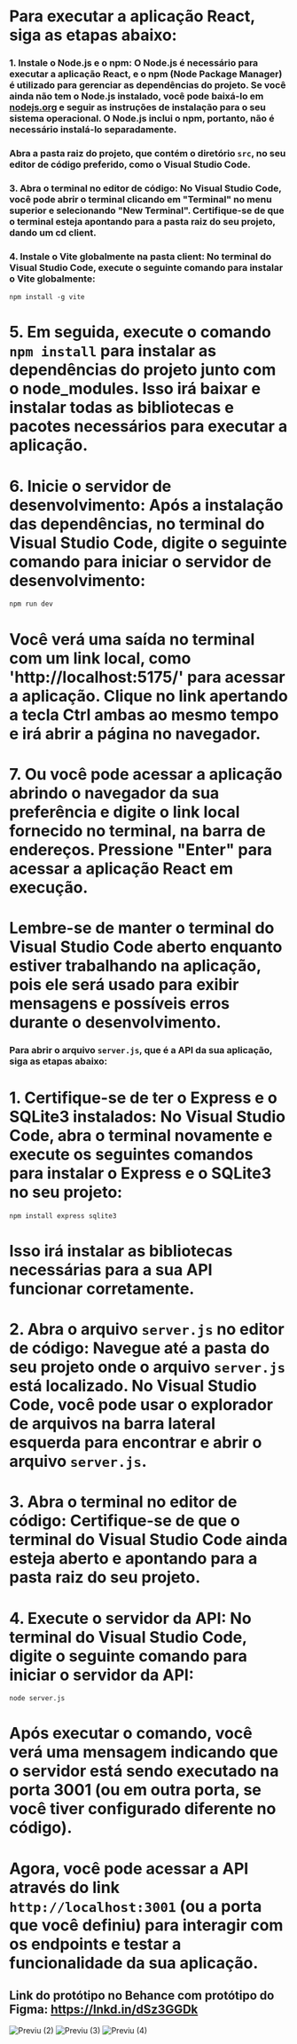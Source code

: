 #  Para executar a aplicação React, siga as etapas abaixo:

### 1. Instale o Node.js e o npm: O Node.js é necessário para executar a aplicação React, e o npm (Node Package Manager) é utilizado para gerenciar as dependências do projeto. Se você ainda não tem o Node.js instalado, você pode baixá-lo em [nodejs.org](https://nodejs.org) e seguir as instruções de instalação para o seu sistema operacional. O Node.js inclui o npm, portanto, não é necessário instalá-lo separadamente.

 ###  Abra a pasta raiz do projeto, que contém o diretório `src`, no seu editor de código preferido, como o Visual Studio Code.

### 3. Abra o terminal no editor de código: No Visual Studio Code, você pode abrir o terminal clicando em "Terminal" no menu superior e selecionando "New Terminal". Certifique-se de que o terminal esteja apontando para a pasta raiz do seu projeto, dando um cd client.

### 4. Instale o Vite globalmente na pasta client: No terminal do Visual Studio Code, execute o seguinte comando para instalar o Vite globalmente:
   
   ```
  npm install -g vite
   ```

# 5. Em seguida, execute o comando `npm install` para instalar as dependências do projeto junto com o node_modules. Isso irá baixar e instalar todas as bibliotecas e pacotes necessários para executar a aplicação.

# 6. Inicie o servidor de desenvolvimento: Após a instalação das dependências, no terminal do Visual Studio Code, digite o seguinte comando para iniciar o servidor de desenvolvimento:
   
   ```
   npm run dev
   ```
# Você verá uma saída no terminal com um link local, como 'http://localhost:5175/' para acessar a aplicação. Clique no link apertando a tecla Ctrl ambas ao mesmo tempo e irá abrir a página no navegador.

# 7. Ou você pode acessar a aplicação abrindo o navegador da sua preferência e digite o link local fornecido no terminal, na barra de endereços. Pressione "Enter" para acessar a aplicação React em execução.

# Lembre-se de manter o terminal do Visual Studio Code aberto enquanto estiver trabalhando na aplicação, pois ele será usado para exibir mensagens e possíveis erros durante o desenvolvimento.

###  Para abrir o arquivo `server.js`, que é a API da sua aplicação, siga as etapas abaixo:

# 1. Certifique-se de ter o Express e o SQLite3 instalados: No Visual Studio Code, abra o terminal novamente e execute os seguintes comandos para instalar o Express e o SQLite3 no seu projeto:

   ```
   npm install express sqlite3
   ```

 #  Isso irá instalar as bibliotecas necessárias para a sua API funcionar corretamente.

# 2. Abra o arquivo `server.js` no editor de código: Navegue até a pasta do seu projeto onde o arquivo `server.js` está localizado. No Visual Studio Code, você pode usar o explorador de arquivos na barra lateral esquerda para encontrar e abrir o arquivo `server.js`.

# 3. Abra o terminal no editor de código: Certifique-se de que o terminal do Visual Studio Code ainda esteja aberto e apontando para a pasta raiz do seu projeto.

# 4. Execute o servidor da API: No terminal do Visual Studio Code, digite o seguinte comando para iniciar o servidor da API:

   ```
   node server.js
   ```

  #  Após executar o comando, você verá uma mensagem indicando que o servidor está sendo executado na porta 3001 (ou em outra porta, se você tiver configurado diferente no código).

# Agora, você pode acessar a API através do link `http://localhost:3001` (ou a porta que você definiu) para interagir com os endpoints e testar a funcionalidade da sua aplicação.



## Link do protótipo no Behance com protótipo do Figma: https://lnkd.in/dSz3GGDk


![Previu (2)](https://github.com/fabisanae/Streamcult/assets/80265459/2868982b-5fc3-4d64-9152-1b8e78c0bad2)
![Previu (3)](https://github.com/fabisanae/Streamcult/assets/80265459/abd31398-5d95-4395-971a-d74251300979)
![Previu (4)](https://github.com/fabisanae/Streamcult/assets/80265459/d7137aee-adab-4b07-8023-782a97f8f0f6)
